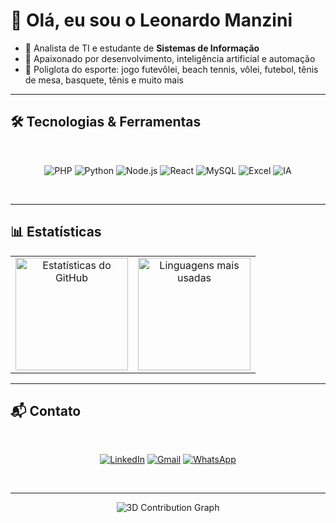 # 👋 Olá, eu sou o Leonardo Manzini  

* 📌 Analista de TI e estudante de **Sistemas de Informação**  
* 🚀 Apaixonado por desenvolvimento, inteligência artificial e automação  
* 🏐 Poliglota do esporte: jogo futevôlei, beach tennis, vôlei, futebol, tênis de mesa, basquete, tênis e muito mais  

---

## 🛠️ Tecnologias & Ferramentas  
<br>
<div align="center">

![PHP](https://img.shields.io/badge/PHP-777BB4?style=for-the-badge&logo=php&logoColor=white)
![Python](https://img.shields.io/badge/Python-3776AB?style=for-the-badge&logo=python&logoColor=white)
![Node.js](https://img.shields.io/badge/Node.js-339933?style=for-the-badge&logo=nodedotjs&logoColor=white)
![React](https://img.shields.io/badge/React-61DAFB?style=for-the-badge&logo=react&logoColor=black)
![MySQL](https://img.shields.io/badge/MySQL-4479A1?style=for-the-badge&logo=mysql&logoColor=white)
![Excel](https://img.shields.io/badge/Excel-217346?style=for-the-badge&logo=microsoft-excel&logoColor=white)
![IA](https://img.shields.io/badge/Inteligência%20Artificial-FF6F61?style=for-the-badge&logo=openai&logoColor=white)

</div>
<br>

---

## 📊 Estatísticas

<div align="center">
  <table>
    <tr>
      <td align="center">
        <img height="180em" src="https://github-readme-stats.vercel.app/api?username=leomanzini-dev&show_icons=true&theme=radical" alt="Estatísticas do GitHub"/>
      </td>
      <td align="center">
        <img height="180em" src="https://github-readme-stats.vercel.app/api/top-langs/?username=leomanzini-dev&layout=compact&theme=radical" alt="Linguagens mais usadas"/>
      </td>
    </tr>
  </table>
</div>

---

## 📬 Contato  
<br>
<div align="center">

[![LinkedIn](https://img.shields.io/badge/LinkedIn-0077B5?style=for-the-badge&logo=linkedin&logoColor=white)](https://www.linkedin.com/in/leonardo-emanuel-manzini/)
[![Gmail](https://img.shields.io/badge/Email-D14836?style=for-the-badge&logo=gmail&logoColor=white)](mailto:leonardomanzini08@gmail.com)
[![WhatsApp](https://img.shields.io/badge/WhatsApp-25D366?style=for-the-badge&logo=whatsapp&logoColor=white)](https://wa.me/5516992837110)

</div>
<br>

---

<div align="center">

![3D Contribution Graph](https://raw.githubusercontent.com/leomanzini-dev/leomanzini-dev/output/github-3d-contrib.svg)

</div>